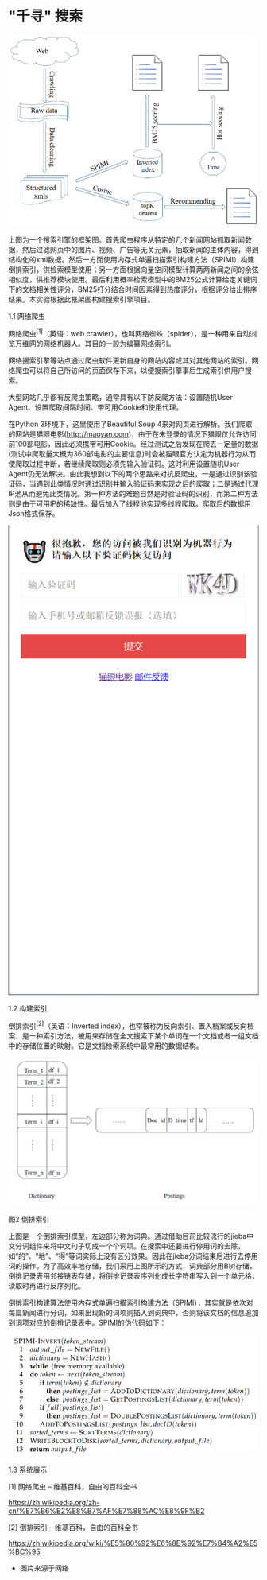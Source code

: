 # "千寻" 搜索

![search_engine](/statics/search_engine.png)

上图为一个搜索引擎的框架图。首先爬虫程序从特定的几个新闻网站抓取新闻数据，然后过滤网页中的图片、视频、广告等无关元素，抽取新闻的主体内容，得到结构化的xml数据。然后一方面使用内存式单遍扫描索引构建方法（SPIMI）构建倒排索引，供检索模型使用；另一方面根据向量空间模型计算两两新闻之间的余弦相似度，供推荐模块使用。最后利用概率检索模型中的BM25公式计算给定关键词下的文档相关性评分，BM25打分结合时间因素得到热度评分，根据评分给出排序结果。本实验根据此框架图构建搜索引擎项目。



1.1  网络爬虫

网络爬虫<sup>[1]</sup>（英语：web crawler），也叫网络蜘蛛（spider），是一种用来自动浏览万维网的网络机器人。其目的一般为编纂网络索引。

网络搜索引擎等站点通过爬虫软件更新自身的网站内容或其对其他网站的索引。网络爬虫可以将自己所访问的页面保存下来，以便搜索引擎事后生成索引供用户搜索。

大型网站几乎都有反爬虫策略，通常具有以下防反爬方法：设置随机User Agent、设置爬取间隔时间、带可用Cookie和使用代理。

在Python 3环境下，这里使用了Beautiful Soup 4来对网页进行解析。我们爬取的网站是猫眼电影(http://maoyan.com)，由于在未登录的情况下猫眼仅允许访问前100部电影，因此必须携带可用Cookie。经过测试之后发现在爬去一定量的数据(测试中爬取量大概为360部电影的主要信息)时会被猫眼官方认定为机器行为从而使爬取过程中断，若继续爬取则必须先输入验证码。这时利用设置随机User Agent仍无法解决。由此我想到以下的两个思路来对抗反爬虫，一是通过识别该验证码，当遇到此类情况时通过识别并输入验证码来实现之后的爬取；二是通过代理IP池从而避免此类情况。第一种方法的难题自然是对验证码的识别，而第二种方法则是由于可用IP的稀缺性。最后加入了线程池实现多线程爬取。爬取后的数据用Json格式保存。

![anti_crawler](statics/anti_crawler.png) 

1.2  构建索引

倒排索引<sup>[2]</sup>（英语：Inverted index），也常被称为反向索引、置入档案或反向档案，是一种索引方法，被用来存储在全文搜索下某个单词在一个文档或者一组文档中的存储位置的映射。它是文档检索系统中最常用的数据结构。

![inverted_index](statics/inverted_index.png)

图2 倒排索引

 

上图是一个倒排索引模型，左边部分称为词典。通过借助目前比较流行的jieba中文分词组件来将中文句子切成一个个词项。在搜索中还要进行停用词的去除，如“的”、“地”、“得”等词实际上没有区分效果。因此在jieba分词结束后进行去停用词的操作。为了高效率地存储，我们采用上图所示的方式，词典部分用B树存储，倒排记录表用邻接链表存储，将倒排记录表序列化成长字符串写入到一个单元格，读取时再进行反序列化。

倒排索引构建算法使用内存式单遍扫描索引构建方法（SPIMI），其实就是依次对每篇新闻进行分词，如果出现新的词项则插入到词典中，否则将该文档的信息追加到词项对应的倒排记录表中。SPIMI的伪代码如下：

![spimi](statics/spimi.png)

 

1.3  系统展示

 

 

[1] 网络爬虫 – 维基百科，自由的百科全书

<https://zh.wikipedia.org/zh-cn/%E7%B6%B2%E8%B7%AF%E7%88%AC%E8%9F%B2>

 

[2] 倒排索引 – 维基百科，自由的百科全书

https://zh.wikipedia.org/wiki/%E5%80%92%E6%8E%92%E7%B4%A2%E5%BC%95

* 图片来源于网络

 